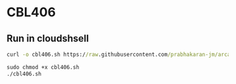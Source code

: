 # CBL406
## Run in cloudshsell
```cmd
curl -o cbl406.sh https://raw.githubusercontent.com/prabhakaran-jm/arcade-june2024/master/Level2/cbl406.sh

sudo chmod +x cbl406.sh
./cbl406.sh
```